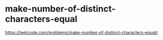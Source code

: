 # make-number-of-distinct-characters-equal

https://leetcode.com/problems/make-number-of-distinct-characters-equal/
